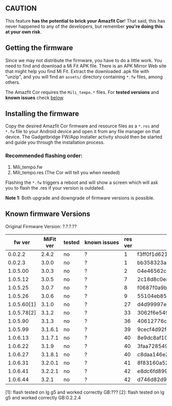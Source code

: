 ## CAUTION
This feature **has the potential to brick your Amazfit Cor**! That said, this has never happened to any of the developers, but remember **you're doing this at your own risk**.

## Getting the firmware
Since we may not distribute the firmware, you have to do a little work. You need to find and download a Mi Fit APK file. There is an APK Mirror Web site that might help you find Mi Fit. Extract the downloaded .apk file with "unzip", and you will find an `assets/` directory containing `*.fw` files, among others.

The Amazfit Cor requires the  `Mili_tempo.*` files. For **tested versions** and **known issues** check [below](#known-firmware-versions).

## Installing the firmware
Copy the desired Amazfit Cor firmware and resource files as a `*.res` and `*.fw` file to your Android device and open it from any file manager on that device. The Gadgetbridge FW/App Installer activity should then be started and guide you through the installation process.

### Recommended flashing order:
1. Mili_tempo.fw
2. Mili_tempo.res (The Cor will tell you when needed)

Flashing the `*.fw` triggers a reboot and will show a screen which will ask you to flash the .res if your version is outdated.

**Note 1:** Both upgrade and downgrade of firmware versions is possible.


## Known firmware Versions

Original Firmware Version: ?.?.?.??

fw ver    | MiFit ver | tested | known&nbsp;issues | res ver | fw-md5 | res-md5 
----------|-----------|--------|-------------------|---------|--------|---------
0.0.2.2  | 2.4.2   | no | ? | 1 | f3ff0f1d621fa3960de5f42b5b64295f | n/a
0.0.2.3  | 3.0.0   | no | ? | 1 | bb358323aefbf6ec67d6fc25dbd7fac8 | 4d8d8af74857ff6224dea9a7d02a86b3
1.0.5.00 | 3.0.3   | no | ? | 2 | 04e46562c0e7f8a2394649b7fa98be7a | 2a39e5ff2bfed7b793588014565c1eda
1.0.5.12 | 3.0.5   | no | ? | 7 | 2c18d8c0e81d83ab3a6811689fabaaf4 | 479c51cece9672220672130568f16879
1.0.5.25 | 3.0.7   | no | ? | 8 | f0687f0a9bf3f88957919f79e6fd94ca | 9b061313a390efa6b26b479dccc8c24c
1.0.5.26 | 3.0.6   | no | ? | 9 | 55104eb85661e809e9b8cb2e75f32d7f | 6aebdc56751ce034b279cd4a2803b435
1.0.5.60[1] | 3.1.0   | no | ? | 27 | d4d99997e245fc1de97f0fa39c738a78 | 8c29d4dd630f7e6111c7e6fee760be0f
1.0.5.78[2] | 3.1.2   | no | ? | 33 | 3062f6e54993a14a78da7b40c30f2d8c | f1721253f815d7b73978f87af9203c0e
1.0.5.90 | 3.1.3   | no | ? | 36 | 40612776cb0133a158e72ab58e01028d | 736d21f8ce95ca446475bea9a00bbaf4
1.0.5.99 | 3.1.6.1 | no | ? | 39 | 9cecf4d92fe19c22915d3c61941d4729 | 4a01c32f6c26113769bc876c3d75689c
1.0.6.13 | 3.1.7.1 | no | ? | 40 | 8e9dc8af1057dec7572e7589055abffb | 90d41c9944a7ad75d7af6861bc61bf70
1.0.6.22 | 3.1.9   | no | ? | 40 | 3faa7285494e56adb8dad170acc25a41 | 90d41c9944a7ad75d7af6861bc61bf70
1.0.6.27 | 3.1.8.1 | no | ? | 40 | c8daa146e21cad357e5160dc46a5920e | 90d41c9944a7ad75d7af6861bc61bf70
1.0.6.31 | 3.2.0.1 | no | ? | 41 | 8f83160a5267100846346af075f247fb | bb966b847c16c61c84814d4fb4088fd7
1.0.6.41 | 3.2.2.1 | no | ? | 42 | e8dc6fd899f6788688c812bd5daada39 | c81365b58464ab507a973f24dfbe0854
1.0.6.44 | 3.2.1   | no | ? | 42 | d746d82d9b0274b7e5fd1b0b37f63792 | c81365b58464ab507a973f24dfbe0854

[1]: flash tested on lg g5 and worked correctly GB:???
[2]: flash tested on lg g5 and worked correctly GB:0.2.2.4 